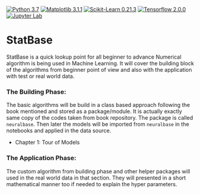 [![Python 3.7](https://img.shields.io/badge/python-3.7-blue.svg)](https://www.python.org/downloads/release/python-370/)
[![Matplotlib 3.1.1](https://img.shields.io/badge/matplotlib-3.1.1-blue)](https://matplotlib.org/)
[![Scikit-Learn 0.21.3](https://img.shields.io/badge/scikit--learn-0.21.3-blue)](https://scikit-learn.org/stable/)
[![Tensorflow 2.0.0](https://img.shields.io/badge/tensorflow-2.0.0-blue)](https://www.tensorflow.org/)
[![Jupyter Lab](https://img.shields.io/badge/made%20with-jupyter%20lab-orange)](https://jupyter.org/)

# StatBase
StatBase is a quick lookup point for all beginner to advance
Numerical algorithm is being used in Machine Learning. It will
cover the building block of the algorithms from beginner point
of view and also with the application with test or real world
data.

### The Building Phase:
The basic algorithms will be build in a class based approach
following the book mentioned and stored as a package/module. 
It is actually exactly same copy of the codes taken from book 
repository. The package is called `neuralbase`. Then later 
the models will be imported from `neuralbase` in the notebooks 
and applied in the data source.
- Chapter 1: Tour of Models

### The Application Phase:
The custom algorithm from building phase and other helper 
packages  will used in the real world data in that section. 
They will presented in a short mathematical manner too if 
needed to explain the hyper parameters.